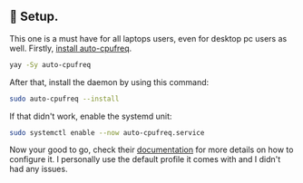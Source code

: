 ## 🔧 Setup.

This one is a must have for all laptops users, even for desktop pc users as well. Firstly, [install auto-cpufreq](https://github.com/AdnanHodzic/auto-cpufreq).

```bash
yay -Sy auto-cpufreq
```

After that, install the daemon by using this command:

```bash
sudo auto-cpufreq --install
```

If that didn't work, enable the systemd unit:

```bash
sudo systemctl enable --now auto-cpufreq.service
```

Now your good to go, check their [documentation](https://github.com/AdnanHodzic/auto-cpufreq?tab=readme-ov-file#post-installation) for more details on how to configure it. I personally use the default profile it comes with and I didn't had any issues.
